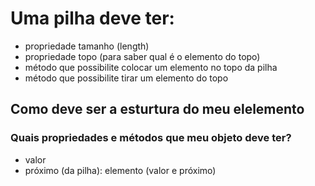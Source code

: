 <!-- <h1> Olá </h1>
<img src="https://github.com/pedrolucastp.png" /> -->

# Uma pilha deve ter:


- propriedade tamanho (length)
- propriedade topo (para saber qual é o elemento do topo)
- método que possibilite colocar um elemento no topo da pilha
- método que possibilite tirar um elemento do topo

## Como deve ser a esturtura do meu elelemento
### Quais propriedades e métodos que meu objeto deve ter?
- valor
- próximo (da pilha): elemento (valor e próximo)
